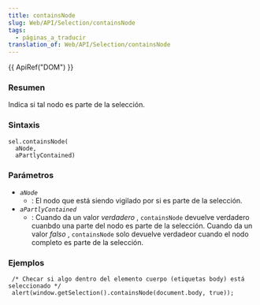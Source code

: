 ```yaml
---
title: containsNode
slug: Web/API/Selection/containsNode
tags:
  - páginas_a_traducir
translation_of: Web/API/Selection/containsNode
---
```


{{ ApiRef("DOM") }}

### Resumen

Indica si tal nodo es parte de la selección.

### Sintaxis

```
sel.containsNode(
  aNode,
  aPartlyContained)
```

### Parámetros

- _`aNode`_
  - : El nodo que está siendo vigilado por si es parte de la selección.
- _`aPartlyContained`_
  - : Cuando da un valor
    _verdadero_
    , `containsNode` devuelve verdadero cuanbdo una parte del nodo es parte de la selección.
    Cuando da un valor
    _falso_
    , `containsNode` solo devuelve verdadeor cuando el nodo completo es parte de la selección.

### Ejemplos

```
 /* Checar si algo dentro del elemento cuerpo (etiquetas body) está seleccionado */
 alert(window.getSelection().containsNode(document.body, true));
```
